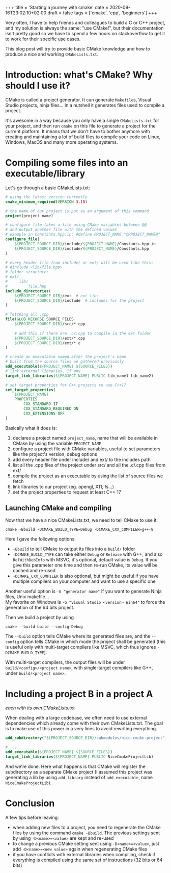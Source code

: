 +++
title = 'Starting a journey with cmake'
date = 2020-09-16T23:02:10+02:00
draft = false
tags = ['cmake', 'cpp', 'beginners']
+++

Very often, I have to help friends and colleagues to build a C or C++ project, and my solution is always the same: "use CMake!", but their documentation isn't pretty good so we have to spend a few hours on stackoverflow to get it to work for their specific use cases.

This blog post will try to provide basic CMake knowledge and how to produce a nice and working `CMakeLists.txt`.

# Introduction: what's CMake? Why should I use it?

CMake is called a project generator. It can generate `Makefile`s, Visual Studio projects, ninja files... In a nutshell it generates files used to compile a project.

It's awesome in a way because you only have a single `CMakeLists.txt` for your project, and then run `cmake` on this file to generate a project for the current platform. It means that we don't have to bother anymore with creating and maintaining a lot of build files to compile your code on Linux, Windows, MacOS and many more operating systems.

# Compiling some files into an executable/library

Let's go through a basic CMakeLists.txt:

```cmake
# using the latest version currently
cmake_minimum_required(VERSION 3.18)

# the name of our project is put as an argument of this command
project(project_name)

# configure file takes a file using CMake variables between @@
# and output another file with the defined values
# example in Constants.hpp.in: #define PROJECT_NAME "@PROJECT_NAME@"
configure_file(
    ${PROJECT_SOURCE_DIR}/include/${PROJECT_NAME}/Constants.hpp.in
    ${PROJECT_SOURCE_DIR}/include/${PROJECT_NAME}/Constants.hpp
)

# every header file from include/ or ext/ will be used like this:
# #include <lib/file.hpp>
# folder structure:
# ext/
#     lib/
#         file.hpp
include_directories(
    ${PROJECT_SOURCE_DIR}/ext  # ext libs
    ${PROJECT_SOURCE_DIR}/include  # includes for the project
)

# fetching all .cpp
file(GLOB_RECURSE SOURCE_FILES
    ${PROJECT_SOURCE_DIR}/src/*.cpp
  
    # add this if there are .c/.cpp to compile in the ext folder
    ${PROJECT_SOURCE_DIR}/ext/*.cpp
    ${PROJECT_SOURCE_DIR}/ext/*.c
)

# create an executable named after the project's name
# built from the source files we gathered previously
add_executable(${PROJECT_NAME} ${SOURCE_FILES})
# link external libraries, if any
target_link_libraries(${PROJECT_NAME} PUBLIC lib_name1 lib_name2)

# set target properties for C++ projects to use C++17
set_target_properties(
    ${PROJECT_NAME}
    PROPERTIES
        CXX_STANDARD 17
        CXX_STANDARD_REQUIRED ON
        CXX_EXTENSIONS OFF
)
```

Basically what it does is:
1. declares a project named `project_name`, name that will be available in CMake by using the variable `PROJECT_NAME`
1. configure a project file with CMake variables, useful to set parameters like the project's version, debug options
1. add every header file under include/ and ext/ to the includes path
1. list all the .cpp files of the project under src/ and all the .c/.cpp files from ext/
1. compile the project as an executable by using the list of source files we fetch
1. link libraries to our project (eg. opengl, X11, fs...)
1. set the project properties to request at least C++ 17

## Launching CMake and compiling

Now that we have a nice CMakeLists.txt, we need to tell CMake to use it:

```
cmake -Bbuild -DCMAKE_BUILD_TYPE=Debug -DCMAKE_CXX_COMPILER=g++-8
```

Here I gave the following options:
* `-Bbuild` to tell CMake to output its files into a `build/` folder
* `-DCMAKE_BUILD_TYPE` can take either `Debug` or `Release` with G++, and also `RelWithDebInfo` with MSVC, it's optional, default value is `Debug`. If you give this parameter one time and then re-run CMake, its value will be cached and re-used
* `-DCMAKE_CXX_COMPILER` is also optional, but might be useful if you have multiple compilers on your computer and want to use a specific one

Another useful option is `-G "generator name"` if you want to generate Ninja files, Unix makefile...  
My favorite on Windows is `-G "Visual Studio <version> Win64"` to force the generation of the 64 bits project.

Then we build a project by using

```
cmake --build build --config Debug
```

The `--build` option tells CMake where its generated files are, and the `--config` option tells CMake in which mode the project shall be generated (this is useful only with multi-target compilers like MSVC, which thus ignores `-DCMAKE_BUILD_TYPE`).

With multi-target compilers, the output files will be under `build/<config>/<project name>`, with single-target compilers like G++, under `build/<project name>`.

# Including a project B in a project A
*each with its own CMakeLists.txt*

When dealing with a large codebase, we often need to use external dependencies which already come with their own CMakeLists.txt. The goal is to make use of this power in a very lines to avoid rewriting everything.

```cmake
add_subdirectory("${PROJECT_SOURCE_DIR}/submodules/nice-cmake-project")

# ...
add_executable(${PROJECT_NAME} ${SOURCE_FILES})
target_link_libraries(${PROJECT_NAME} PUBLIC NiceCmakeProjectLib)
```

And we're done. Here what happens is that CMake will register the subdirectory as a separate CMake project (I assumed this project was generating a lib by using `add_library` instead of `add_executable`, name `NiceCmakeProjectLib`).

# Conclusion

A few tips before leaving:
* when adding new files to a project, you need to regenerate the CMake files by using the command `cmake -Bbuild`. The previous settings sent by using `-D<name>=<value>` are kept and re-used
* to change a previous CMake setting sent using `-D<name>=<value>`, just add `-D<name>=<new value>` again when regenerating CMake files
* if you have conflicts with external libraries when compiling, check if everything is compiled using the same set of instructions (32 bits or 64 bits)

